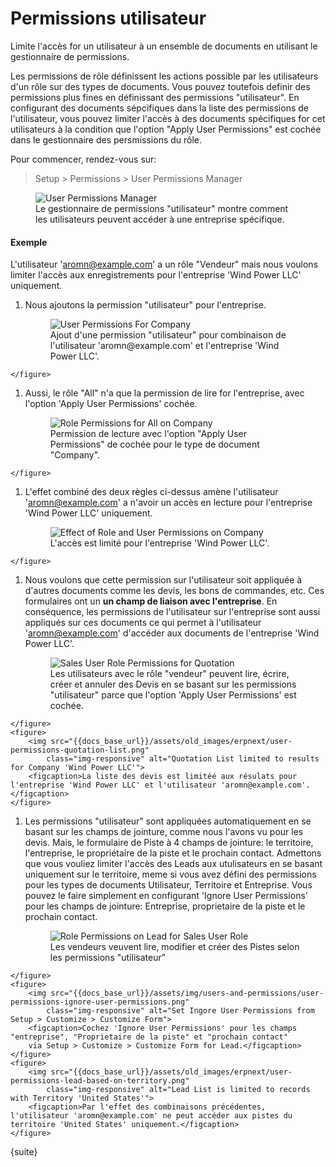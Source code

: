 # Permissions utilisateur

Limite l'accès for un utilisateur à un ensemble de documents en utilisant le gestionnaire de permissions.

Les permissions de rôle définissent les actions possible par les utilisateurs d'un rôle sur des types de documents. Vous 
pouvez toutefois definir des permissions plus fines en définissant des permissions "utilisateur". En configurant des
documents sépcifiques dans la liste des permissions de l'utilisateur, vous pouvez limiter l'accès à des documents spécifiques
for cet utilisateurs à la condition que l'option "Apply User Permissions" est cochée dans le gestionnaire des persmissions du rôle.

Pour commencer, rendez-vous sur:
> Setup > Permissions > User Permissions Manager

<figure>
	<img src="{{docs_base_url}}/assets/img/users-and-permissions/user-permissions-company.png"
		class="img-responsive" alt="User Permissions Manager">
	<figcaption>Le gestionnaire de permissions "utilisateur" montre comment les utilisateurs peuvent accéder à une entreprise spécifique.</figcaption>
</figure>

#### Exemple

L'utilisateur 'aromn@example.com' a un rôle "Vendeur" mais nous voulons limiter l'accès aux enregistrements pour l'entreprise 'Wind Power LLC' uniquement.

  1. Nous ajoutons la permission "utilisateur" pour l'entreprise.
	<figure>
		<img src="{{docs_base_url}}/assets/img/users-and-permissions/user-permission-user-limited-by-company.png"
			class="img-responsive" alt="User Permissions For Company">
		<figcaption>Ajout d'une permission "utilisateur" pour combinaison de l'utilisateur 'aromn@example.com' et l'entreprise 'Wind Power LLC'.</figcaption>
	</figure>

  1. Aussi, le rôle "All" n'a que la permission de lire for l'entreprise, avec l'option 'Apply User Permissions' cochée.
	<figure>
		<img src="{{docs_base_url}}/assets/img/users-and-permissions/user-permissions-company-role-all.png"
			class="img-responsive" alt="Role Permissions for All on Company">
		<figcaption>Permission de lecture avec l'option "Apply User Permissions" de cochée pour le type de document "Company".</figcaption>
	</figure>

  1. L'effet combiné des deux règles ci-dessus amène l'utilisateur 'aromn@example.com' a n'avoir un accès en lecture pour l'entreprise 'Wind Power LLC' uniquement.
	<figure>
		<img src="{{docs_base_url}}/assets/img/users-and-permissions/user-permissions-company-wind-power-llc.png"
			class="img-responsive" alt="Effect of Role and User Permissions on Company">
		<figcaption>L'accès est limité pour l'entreprise 'Wind Power LLC'.</figcaption>
	</figure>

  1. Nous voulons que cette permission sur l'utilisateur soit appliquée à d'autres documents comme les devis, les bons de commandes, etc.
Ces formulaires ont un **un champ de liaison avec l'entreprise**. En conséquence, les permissions de l'utilisateur sur 
l'entreprise sont aussi appliqués sur ces documents ce qui permet à l'utilisateur 'aromn@example.com' d'accéder aux documents
de l'entreprise 'Wind Power LLC'.
	<figure>
		<img src="{{docs_base_url}}/assets/img/users-and-permissions/user-permissions-quotation-sales-user.png"
			class="img-responsive" alt="Sales User Role Permissions for Quotation">
		<figcaption>Les utilisateurs avec le rôle "vendeur" peuvent lire, écrire, créer et annuler des Devis
		en se basant sur les permissions "utilisateur" parce que l'option 'Apply User Permissions' est cochée.</figcaption>
	</figure>
	<figure>
		<img src="{{docs_base_url}}/assets/old_images/erpnext/user-permissions-quotation-list.png"
			class="img-responsive" alt="Quotation List limited to results for Company 'Wind Power LLC'">
		<figcaption>La liste des devis est limitéé aux résulats pour l'entreprise 'Wind Power LLC' et l'utilisateur 'aromn@example.com'.</figcaption>
	</figure>

  1. Les permissions "utilisateur" sont appliquées automatiquement en se basant sur les champs de jointure, comme nous l'avons vu pour les devis. 
  Mais, le formulaire de Piste à 4 champs de jointure: le territoire, l'entreprise, le propriétaire de la piste et le prochain contact. 
  Admettons que vous vouliez limiter l'accès des Leads aux utulisateurs en se basant uniquement sur le territoire, meme si vous avez défini des permissions pour les types de documents Utilisateur, Territoire et Entreprise. 
  Vous pouvez le faire simplement en configurant 'Ignore User Permissions' pour les champs de jointure: Entreprise, proprietaire de la piste et le prochain contact.
	<figure>
		<img src="{{docs_base_url}}/assets/img/users-and-permissions/user-permissions-lead-role-permissions.png"
			class="img-responsive" alt="Role Permissions on Lead for Sales User Role">
		<figcaption>Les vendeurs veuvent lire, modifier et créer des Pistes selon les permissions "utilisateur"</figcaption>
	</figure>
	<figure>
		<img src="{{docs_base_url}}/assets/img/users-and-permissions/user-permissions-ignore-user-permissions.png"
			class="img-responsive" alt="Set Ingore User Permissions from Setup > Customize > Customize Form">
		<figcaption>Cochez 'Ignore User Permissions' pour les champs "entreprise", "Proprietaire de la piste" et "prochain contact"
		via Setup > Customize > Customize Form for Lead.</figcaption>
	</figure>
	<figure>
		<img src="{{docs_base_url}}/assets/old_images/erpnext/user-permissions-lead-based-on-territory.png"
			class="img-responsive" alt="Lead List is limited to records with Territory 'United States'">
		<figcaption>Par l'effet des combinaisons précédentes, l'utilisateur 'aromn@example.com' ne peut accéder aux pistes du territoire 'United States' uniquement.</figcaption>
	</figure>

{suite}

